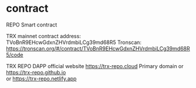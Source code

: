 # contract
REPO Smart contract 

TRX mainnet contract address: TVoBnR9EHcwGdxnZHVrdmbiLCg39md68R5
Tronscan: https://tronscan.org/#/contract/TVoBnR9EHcwGdxnZHVrdmbiLCg39md68R5/code

TRX REPO DAPP official website
https://trx-repo.cloud  Primary domain
or
https://trx-repo.github.io  
or
https://trx-repo.netlify.app
